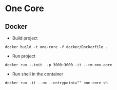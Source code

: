 # One Core


## Docker

* Build project
```shell
docker build -t one-core -f docker/Dockerfile .
```

* Run project
```shell
docker run --init  -p 3000:3000 -it --rm one-core
```

* Run shell in the container
```shell
docker run -it --rm --entrypoint="" one-core sh
```

